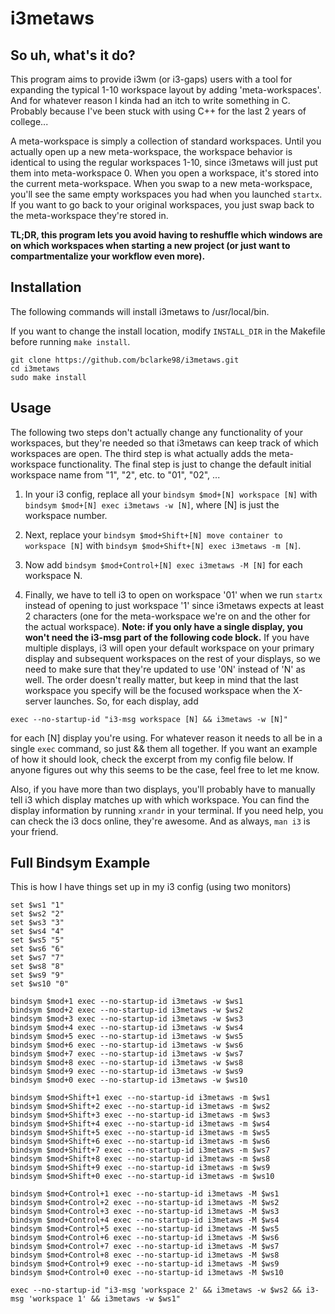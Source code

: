 # i3metaws

## So uh, what's it do?
This program aims to provide i3wm (or i3-gaps) users with a tool for expanding
the typical 1-10 workspace layout by adding 'meta-workspaces'. And for whatever
reason I kinda had an itch to write something in C. Probably because I've been
stuck with using C++ for the last 2 years of college...

A meta-workspace is simply a collection of standard workspaces. Until you
actually open up a new meta-workspace, the workspace behavior is identical
to using the regular workspaces 1-10, since i3metaws will just put them into
meta-workspace 0. When you open a workspace, it's stored into the current
meta-workspace. When you swap to a new meta-workspace, you'll see the same
empty workspaces you had when you launched `startx`. If you want to go back
to your original workspaces, you just swap back to the meta-workspace they're
stored in.

**TL;DR, this program lets you avoid having to reshuffle which windows are on
which workspaces when starting a new project (or just want to compartmentalize
your workflow even more).**

## Installation
The following commands will install i3metaws to /usr/local/bin.

If you want to change the install location, modify `INSTALL_DIR` in
the Makefile before running `make install`.
```
git clone https://github.com/bclarke98/i3metaws.git
cd i3metaws
sudo make install
```

## Usage
The following two steps don't actually change any functionality of your
workspaces, but they're needed so that i3metaws can keep track of which
workspaces are open. The third step is what actually adds the meta-workspace
functionality. The final step is just to change the default initial workspace
name from "1", "2", etc. to "01", "02", ...

1. In your i3 config, replace all your `bindsym $mod+[N] workspace [N]` with
`bindsym $mod+[N] exec i3metaws -w [N]`, where [N] is just the workspace number.

2. Next, replace your `bindsym $mod+Shift+[N] move container to workspace [N]`
with `bindsym $mod+Shift+[N] exec i3metaws -m [N]`.

3. Now add `bindsym $mod+Control+[N] exec i3metaws -M [N]` for each
workspace N.

4. Finally, we have to tell i3 to open on workspace '01' when we run `startx`
instead of opening to just workspace '1' since i3metaws expects at least 2
characters (one for the meta-workspace we're on and the other for the actual
workspace). **Note: if you only have a single display, you won't need the
i3-msg part of the following code block.**
If you have multiple displays, i3 will open your default workspace on your
primary display and subsequent workspaces on the rest of your displays, so
we need to make sure that they're updated to use '0N' instead of 'N' as well.
The order doesn't really matter, but keep in mind that the last workspace you
specify will be the focused workspace when the X-server launches.
So, for each display, add

```
exec --no-startup-id "i3-msg workspace [N] && i3metaws -w [N]"
```

for each [N] display you're using. For whatever reason it needs to all be in a
single `exec` command, so just && them all together. If you want an example of
how it should look, check the excerpt from my config file below. If anyone
figures out why this seems to be the case, feel free to let me know.

Also, if you have more than two displays, you'll probably have to manually tell
i3 which display matches up with which workspace. You can find the display
information by running `xrandr` in your terminal. If you need help, you can
check the i3 docs online, they're awesome. And as always, `man i3` is your
friend.

## Full Bindsym Example
This is how I have things set up in my i3 config (using two monitors)
```
set $ws1 "1"
set $ws2 "2"
set $ws3 "3"
set $ws4 "4"
set $ws5 "5"
set $ws6 "6"
set $ws7 "7"
set $ws8 "8"
set $ws9 "9"
set $ws10 "0"

bindsym $mod+1 exec --no-startup-id i3metaws -w $ws1
bindsym $mod+2 exec --no-startup-id i3metaws -w $ws2
bindsym $mod+3 exec --no-startup-id i3metaws -w $ws3
bindsym $mod+4 exec --no-startup-id i3metaws -w $ws4
bindsym $mod+5 exec --no-startup-id i3metaws -w $ws5
bindsym $mod+6 exec --no-startup-id i3metaws -w $ws6
bindsym $mod+7 exec --no-startup-id i3metaws -w $ws7
bindsym $mod+8 exec --no-startup-id i3metaws -w $ws8
bindsym $mod+9 exec --no-startup-id i3metaws -w $ws9
bindsym $mod+0 exec --no-startup-id i3metaws -w $ws10

bindsym $mod+Shift+1 exec --no-startup-id i3metaws -m $ws1
bindsym $mod+Shift+2 exec --no-startup-id i3metaws -m $ws2
bindsym $mod+Shift+3 exec --no-startup-id i3metaws -m $ws3
bindsym $mod+Shift+4 exec --no-startup-id i3metaws -m $ws4
bindsym $mod+Shift+5 exec --no-startup-id i3metaws -m $ws5
bindsym $mod+Shift+6 exec --no-startup-id i3metaws -m $ws6
bindsym $mod+Shift+7 exec --no-startup-id i3metaws -m $ws7
bindsym $mod+Shift+8 exec --no-startup-id i3metaws -m $ws8
bindsym $mod+Shift+9 exec --no-startup-id i3metaws -m $ws9
bindsym $mod+Shift+0 exec --no-startup-id i3metaws -m $ws10

bindsym $mod+Control+1 exec --no-startup-id i3metaws -M $ws1
bindsym $mod+Control+2 exec --no-startup-id i3metaws -M $ws2
bindsym $mod+Control+3 exec --no-startup-id i3metaws -M $ws3
bindsym $mod+Control+4 exec --no-startup-id i3metaws -M $ws4
bindsym $mod+Control+5 exec --no-startup-id i3metaws -M $ws5
bindsym $mod+Control+6 exec --no-startup-id i3metaws -M $ws6
bindsym $mod+Control+7 exec --no-startup-id i3metaws -M $ws7
bindsym $mod+Control+8 exec --no-startup-id i3metaws -M $ws8
bindsym $mod+Control+9 exec --no-startup-id i3metaws -M $ws9
bindsym $mod+Control+0 exec --no-startup-id i3metaws -M $ws10

exec --no-startup-id "i3-msg 'workspace 2' && i3metaws -w $ws2 && i3-msg 'workspace 1' && i3metaws -w $ws1"

```
